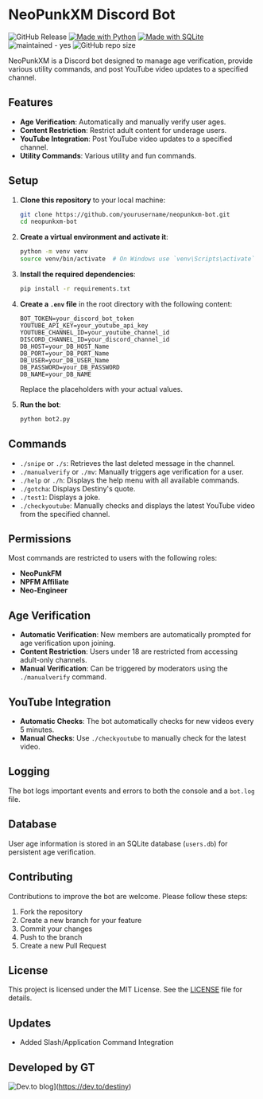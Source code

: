 # NeoPunkXM Discord Bot

![GitHub Release](https://img.shields.io/github/v/release/grandt0ur/Omnipunk)
[![Made with Python](https://img.shields.io/badge/Python->=3.10-blue?logo=python&logoColor=white)](https://python.org "Go to Python homepage")
[![Made with SQLite](https://img.shields.io/badge/SQLite-3-blue?logo=sqlite&logoColor=white)](https://www.sqlite.org/index.html "Go to SQLite homepage")
![maintained - yes](https://img.shields.io/badge/maintained-yes-blue)
![GitHub repo size](https://img.shields.io/github/repo-size/metalgearsolid2/Omnipunk)

NeoPunkXM is a Discord bot designed to manage age verification, provide various utility commands, and post YouTube video updates to a specified channel.

## Features

- **Age Verification**: Automatically and manually verify user ages.
- **Content Restriction**: Restrict adult content for underage users.
- **YouTube Integration**: Post YouTube video updates to a specified channel.
- **Utility Commands**: Various utility and fun commands.

## Setup

1. **Clone this repository** to your local machine:
   ```bash
   git clone https://github.com/yourusername/neopunkxm-bot.git
   cd neopunkxm-bot
   ```

2. **Create a virtual environment and activate it**:
   ```bash
   python -m venv venv
   source venv/bin/activate  # On Windows use `venv\Scripts\activate`
   ```

3. **Install the required dependencies**:
   ```bash
   pip install -r requirements.txt
   ```

4. **Create a `.env` file** in the root directory with the following content:
   ```env
   BOT_TOKEN=your_discord_bot_token
   YOUTUBE_API_KEY=your_youtube_api_key
   YOUTUBE_CHANNEL_ID=your_youtube_channel_id
   DISCORD_CHANNEL_ID=your_discord_channel_id
   DB_HOST=your_DB_HOST_Name
   DB_PORT=your_DB_PORT_Name
   DB_USER=your_DB_USER_Name
   DB_PASSWORD=your_DB_PASSWORD
   DB_NAME=your_DB_NAME
   ```
   Replace the placeholders with your actual values.

5. **Run the bot**:
   ```bash
   python bot2.py
   ```

## Commands

- `./snipe` or `./s`: Retrieves the last deleted message in the channel.
- `./manualverify` or `./mv`: Manually triggers age verification for a user.
- `./help` or `./h`: Displays the help menu with all available commands.
- `./gotcha`: Displays Destiny's quote.
- `./test1`: Displays a joke.
- `./checkyoutube`: Manually checks and displays the latest YouTube video from the specified channel.

## Permissions

Most commands are restricted to users with the following roles:
- **NeoPunkFM**
- **NPFM Affiliate**
- **Neo-Engineer**

## Age Verification

- **Automatic Verification**: New members are automatically prompted for age verification upon joining.
- **Content Restriction**: Users under 18 are restricted from accessing adult-only channels.
- **Manual Verification**: Can be triggered by moderators using the `./manualverify` command.

## YouTube Integration

- **Automatic Checks**: The bot automatically checks for new videos every 5 minutes.
- **Manual Checks**: Use `./checkyoutube` to manually check for the latest video.

## Logging

The bot logs important events and errors to both the console and a `bot.log` file.

## Database

User age information is stored in an SQLite database (`users.db`) for persistent age verification.

## Contributing

Contributions to improve the bot are welcome. Please follow these steps:
1. Fork the repository
2. Create a new branch for your feature
3. Commit your changes
4. Push to the branch
5. Create a new Pull Request

## License

This project is licensed under the MIT License. See the [LICENSE](LICENSE) file for details.

## Updates

- Added Slash/Application Command Integration
## Developed by GT
![Dev.to blog](https://img.shields.io/badge/dev.to-0A0A0A?style=for-the-badge&logo=dev.to&logoColor=white)](https://dev.to/destiny)
